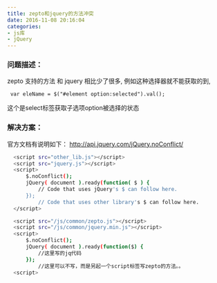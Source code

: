 ```yaml
---
title: zepto和jquery的方法冲突
date: 2016-11-08 20:16:04
categories:
- js库
- jQuery
---
```



### 问题描述：

zepto 支持的方法 和 jquery 相比少了很多,
例如这种选择器就不能获取的到,

`  var eleName = $("#element option:selected").val();  `

这个是select标签获取子选项option被选择的状态

<!--more-->

### 解决方案：

官方文档有说明如下：
http://api.jquery.com/jQuery.noConflict/

``` bash
  <script src="other_lib.js"></script>
  <script src="jquery.js"></script>
  <script>
      $.noConflict();
      jQuery( document ).ready(function( $ ) {  
          // Code that uses jQuery's $ can follow here.
      });
          // Code that uses other library's $ can follow here.
  </script>﻿​
```

``` bash
  <script src="/js/common/zepto.js"></script>
  <script src="/js/common/jquery.min.js"></script>
  <script>
      $.noConflict();
      jQuery( document ).ready(function($) {
          //这里写的jq代码
      });
          //这里可以不写，而是另起一个script标签写zepto的方法。。
  <script>

```
